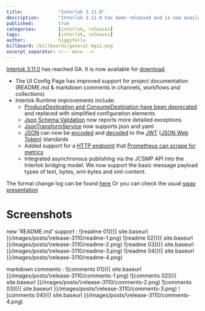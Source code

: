 ```yaml
---
title:             "Interlok 3.11.0"
description:       "Interlok 3.11.0 has been released and is now available for download."
published:         true
categories:        [interlok, releases]
tags:              [interlok, releases]
author:            higgyfella
billboard: /billboards/general-bg12.png
excerpt_separator: <!-- more -->
---
```


[Interlok 3.11.0](https://development.adaptris.net/installers/Interlok/3.11.0/) has reached GA. It is now available for [download](https://development.adaptris.net/installers/Interlok/3.11.0/).

<!-- more -->
 
* The UI Config Page has improved support for project documentation (README.md & markdown comments in channels, workflows and collections)
* Interlok Runtime improvements include:
    * [ProduceDestination and ConsumeDestination have been deprecated](https://github.com/adaptris/interlok/blob/develop/docs/adr/0005-remove-produce-destination.md) and replaced with simplified configuration elements
    * [Json](https://github.com/adaptris/interlok-json) [Schema Validation](https://nexus.adaptris.net/nexus/content/sites/javadocs/com/adaptris/interlok-json/3.11-SNAPSHOT/com/adaptris/core/json/schema/JsonSchemaService.html) now reports more detailed exceptions
    * [JsonTransformService](https://nexus.adaptris.net/nexus/content/sites/javadocs/com/adaptris/interlok-json/3.11-SNAPSHOT/com/adaptris/core/transform/json/JsonTransformService.html) now supports json and yaml
    * [JSON](https://github.com/adaptris/interlok-json) can now be [encoded](https://nexus.adaptris.net/nexus/content/sites/javadocs/com/adaptris/interlok-json-web-token/3.11-SNAPSHOT/com/adaptris/core/jwt/JWTEncoder.html) and [decoded](https://nexus.adaptris.net/nexus/content/sites/javadocs/com/adaptris/interlok-json-web-token/3.11-SNAPSHOT/com/adaptris/core/jwt/JWTDecoder.html) to the [JWT](http://www.jsonwebtoken.io) ([JSON Web Token](https://github.com/adaptris/interlok-json-web-token)) standards
    * Added support for a [HTTP endpoint](https://github.com/adaptris/interlok-workflow-rest-services) that [Prometheus can scrape for metrics](https://interlok.adaptris.net/interlok-docs/#/pages/advanced/advanced-profiler-prometheus)
    * Integrated asynchronous publishing via the JCSMP API into the Interlok bridging model.  We now support the basic message payload types of text, bytes, xml-bytes and xml-content.

The formal change log can be found [here](https://interlok.adaptris.net/interlok-docs/#/pages/overview/changelog)
Or you can check the usual [sway presentation](https://sway.office.com/egFRVY8G8BrHzfv4)

# Screenshots

new 'README.md' support  :
![readme 01]({{ site.baseurl }}/images/posts/\release-3110/readme-1.png)
![readme 02]({{ site.baseurl }}/images/posts/\release-3110/readme-2.png)
![readme 03]({{ site.baseurl }}/images/posts/\release-3110/readme-3.png)
![readme 04]({{ site.baseurl }}/images/posts/\release-3110/readme-4.png)

markdown comments  :
![comments 01]({{ site.baseurl }}/images/posts/\release-3110/comments-1.png)
![comments 02]({{ site.baseurl }}/images/posts/\release-3110/comments-2.png)
![comments 03]({{ site.baseurl }}/images/posts/\release-3110/comments-3.png)
![comments 04]({{ site.baseurl }}/images/posts/\release-3110/comments-4.png)